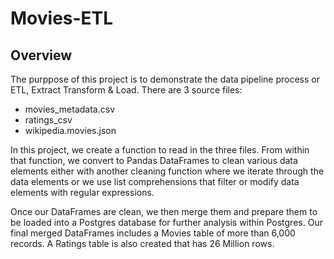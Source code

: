 # Movies-ETL

## Overview
The purppose of this project is to demonstrate the data pipeline process or ETL, Extract Transform & Load.  There are 3 source files:
* movies_metadata.csv
* ratings_csv
* wikipedia.movies.json

In this project, we create a function to read in the three files.  From within that function, we convert to Pandas DataFrames to clean various data elements either with another cleaning function where we iterate through the data elements or we use list comprehensions that filter or modify data elements with regular expressions.

Once our DataFrames are clean, we then merge them and prepare them to be loaded into a Postgres database for further analysis within Postgres.  Our final merged DataFrames includes a Movies table of more than 6,000 records.  A Ratings table is also created that has 26 Million rows.

